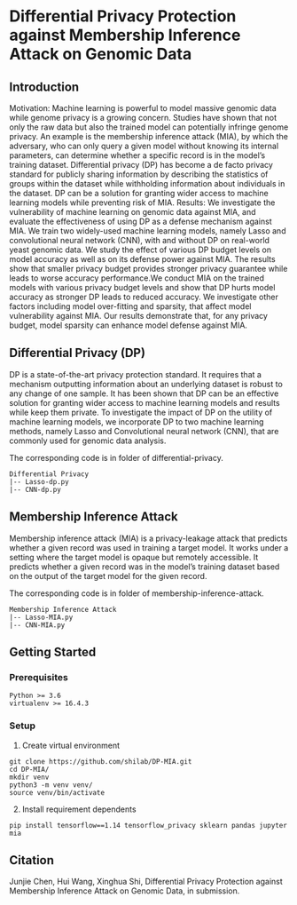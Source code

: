 # Differential Privacy Protection against Membership Inference Attack on Genomic Data

## Introduction
Motivation: Machine learning is powerful to model massive genomic data while genome privacy is a growing concern. Studies have shown that not only the raw data but also the trained model can potentially infringe genome privacy. An example is the membership inference attack (MIA), by which the adversary, who can only query a given model without knowing its internal parameters, can determine whether a specific record is in the model’s training dataset. Differential privacy (DP) has become a de facto privacy standard for publicly sharing information by describing the statistics of groups within the dataset while withholding information about individuals in the dataset. DP can be a solution for granting wider access to machine learning models while preventing risk of MIA.
Results: We investigate the vulnerability of machine learning on genomic data against MIA, and evaluate the effectiveness of using DP as a defense mechanism against MIA. We train two widely-used machine learning models, namely Lasso and convolutional neural network (CNN), with and without DP on real-world yeast genomic data. We study the effect of various DP budget levels on model accuracy as well as on its defense power against MIA. The results show that smaller privacy budget provides stronger privacy guarantee while leads to worse accuracy performance.We conduct MIA on the trained models with various privacy budget levels and show that DP hurts model accuracy as stronger DP leads to reduced accuracy. We investigate other factors including model over-fitting and sparsity, that affect model vulnerability against MIA. Our results demonstrate that, for any privacy budget, model sparsity can enhance model defense against MIA.


## Differential Privacy (DP)
DP is a state-of-the-art privacy protection standard. It requires that a mechanism outputting information about an underlying dataset is robust to any change of one sample.  It has been shown that DP can be an effective solution for granting wider access to machine learning models and results while keep them private. To investigate the impact of DP on the utility of machine learning models, we incorporate DP to two machine learning methods, namely Lasso and Convolutional neural network (CNN), that are commonly used for genomic data analysis. 

The corresponding code is in folder of differential-privacy.
```
Differential Privacy
|-- Lasso-dp.py
|-- CNN-dp.py
```

## Membership Inference Attack
Membership inference attack (MIA) is a privacy-leakage attack that predicts whether a given record was used in training a target model. It works under a setting where the target model is opaque but remotely accessible. It predicts whether a given record was in the model’s training dataset based on the output of the target model for the given record.

The corresponding code is in folder of membership-inference-attack.
```
Membership Inference Attack
|-- Lasso-MIA.py
|-- CNN-MIA.py
```

## Getting Started

### Prerequisites
```
Python >= 3.6 
virtualenv >= 16.4.3
```
### Setup
1. Create virtual environment
```
git clone https://github.com/shilab/DP-MIA.git
cd DP-MIA/
mkdir venv
python3 -m venv venv/
source venv/bin/activate
```
2. Install requirement dependents
```
pip install tensorflow==1.14 tensorflow_privacy sklearn pandas jupyter mia
```

## Citation
Junjie Chen, Hui Wang, Xinghua Shi, Differential Privacy Protection against Membership Inference Attack on Genomic Data, in submission.
